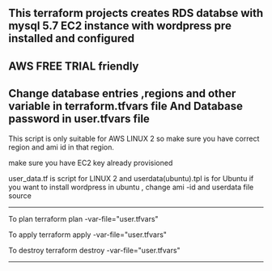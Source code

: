 This terraform projects creates
 RDS databse with mysql 5.7 
 EC2 instance with wordpress pre installed and configured 
 ----------------------------------------------------------------------
 AWS FREE TRIAL friendly
 ----------------------------------------------------------------------
 Change database entries ,regions and other variable in terraform.tfvars file
 And Database password in user.tfvars file
 -------------------------------------------------------------------------
  This script is only suitable for AWS LINUX 2 so make sure you have correct region and 
  ami id in that region.

  make sure you have EC2 key already provisioned 

  user_data.tf is script for LINUX 2 and userdata(ubuntu).tpl is for Ubuntu
  if you want to install wordpress in ubuntu , change ami -id and userdata file source

  --------------------------------------------------------------------------------
  To plan 
  terraform plan -var-file="user.tfvars"

  To apply
  terraform apply -var-file="user.tfvars"

  To destroy
  terraform destroy -var-file="user.tfvars"

  ------------------------------------------------------------------



